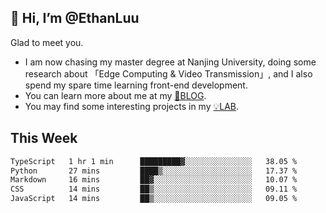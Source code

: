 ## 👋 Hi, I’m @EthanLuu

Glad to meet you.

- I am now chasing my master degree at Nanjing University, doing some research about 「Edge Computing & Video Transmission」, and I also spend my spare time learning front-end development.
- You can learn more about me at my [📝BLOG](https://blog.ethanloo.cn).
- You may find some interesting projects in my [💡LAB](https://lab.ethanloo.cn).

## This Week
<!--START_SECTION:waka-->

```txt
TypeScript   1 hr 1 min      █████████▓░░░░░░░░░░░░░░░   38.05 %
Python       27 mins         ████▒░░░░░░░░░░░░░░░░░░░░   17.37 %
Markdown     16 mins         ██▓░░░░░░░░░░░░░░░░░░░░░░   10.07 %
CSS          14 mins         ██▒░░░░░░░░░░░░░░░░░░░░░░   09.11 %
JavaScript   14 mins         ██▒░░░░░░░░░░░░░░░░░░░░░░   09.05 %
```

<!--END_SECTION:waka-->
